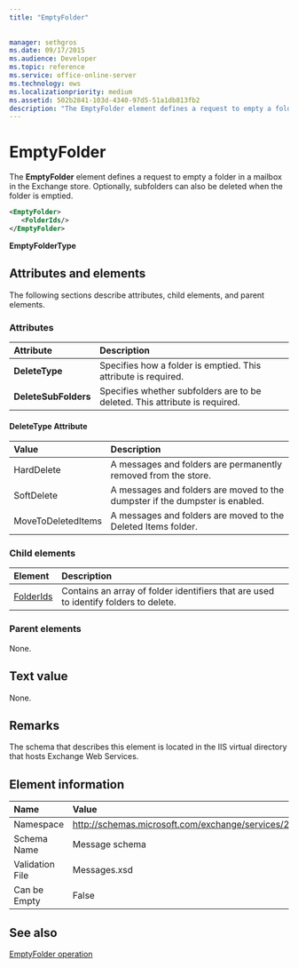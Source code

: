 ```yaml
---
title: "EmptyFolder"
 
 
manager: sethgros
ms.date: 09/17/2015
ms.audience: Developer
ms.topic: reference
ms.service: office-online-server
ms.technology: ews
ms.localizationpriority: medium
ms.assetid: 502b2841-103d-4340-97d5-51a1db813fb2
description: "The EmptyFolder element defines a request to empty a folder in a mailbox in the Exchange store. Optionally, subfolders can also be deleted when the folder is emptied."
---
```


# EmptyFolder

The **EmptyFolder** element defines a request to empty a folder in a mailbox in the Exchange store. Optionally, subfolders can also be deleted when the folder is emptied. 
  
```XML
<EmptyFolder>
   <FolderIds/>
</EmptyFolder>
```

 **EmptyFolderType**
## Attributes and elements

The following sections describe attributes, child elements, and parent elements.
  
### Attributes

|**Attribute**|**Description**|
|:-----|:-----|
|**DeleteType** <br/> |Specifies how a folder is emptied. This attribute is required.  <br/> |
|**DeleteSubFolders** <br/> |Specifies whether subfolders are to be deleted. This attribute is required.  <br/> |
   
#### DeleteType Attribute

|**Value**|**Description**|
|:-----|:-----|
|HardDelete  <br/> |A messages and folders are permanently removed from the store.  <br/> |
|SoftDelete  <br/> |A messages and folders are moved to the dumpster if the dumpster is enabled.  <br/> |
|MoveToDeletedItems  <br/> |A messages and folders are moved to the Deleted Items folder.  <br/> |
   
### Child elements

|**Element**|**Description**|
|:-----|:-----|
|[FolderIds](folderids.md) <br/> |Contains an array of folder identifiers that are used to identify folders to delete.  <br/> |
   
### Parent elements

None.
  
## Text value

None.
  
## Remarks

The schema that describes this element is located in the IIS virtual directory that hosts Exchange Web Services.
  
## Element information

|**Name**|**Value**|
|:-----|:-----|
|Namespace  <br/> |http://schemas.microsoft.com/exchange/services/2006/messages  <br/> |
|Schema Name  <br/> |Message schema  <br/> |
|Validation File  <br/> |Messages.xsd  <br/> |
|Can be Empty  <br/> |False  <br/> |
   
## See also



[EmptyFolder operation](emptyfolder-operation.md)

